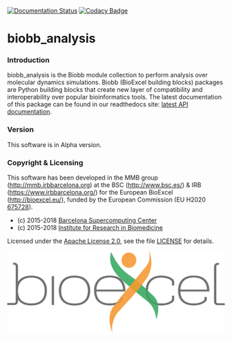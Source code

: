 [![Documentation Status](https://readthedocs.org/projects/biobb-md/badge/?version=latest)](https://biobb-md.readthedocs.io/en/latest/?badge=latest)
[![Codacy Badge](https://api.codacy.com/project/badge/Grade/159c05eeeb094019b4ef0b4ab000d566)](https://www.codacy.com/app/andriopau/biobb_analysis?utm_source=github.com&amp;utm_medium=referral&amp;utm_content=bioexcel/biobb_analysis&amp;utm_campaign=Badge_Grade)

# biobb_analysis

### Introduction
biobb_analysis is the Biobb module collection to perform analysis over molecular dynamics simulations.
Biobb (BioExcel building blocks) packages are Python building blocks that
create new layer of compatibility and interoperability over popular
bioinformatics tools.
The latest documentation of this package can be found in our readthedocs site:
[latest API documentation](http://biobb_analysis.readthedocs.io/en/latest/).

### Version
This software is in Alpha version.

### Copyright & Licensing
This software has been developed in the MMB group (http://mmb.irbbarcelona.org) at the
BSC (http://www.bsc.es/) & IRB (https://www.irbbarcelona.org/) for the European BioExcel (http://bioexcel.eu/), funded by the European Commission
(EU H2020 [675728](http://cordis.europa.eu/projects/675728)).

* (c) 2015-2018 [Barcelona Supercomputing Center](https://www.bsc.es/)
* (c) 2015-2018 [Institute for Research in Biomedicine](https://www.irbbarcelona.org/)

Licensed under the
[Apache License 2.0](https://www.apache.org/licenses/LICENSE-2.0), see the file
[LICENSE](LICENSE) for details.

![](biobb_analysis/docs/source/_static/bioexcel_logo.png "Bioexcel")
